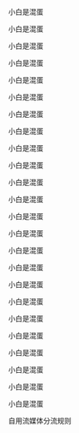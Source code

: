 小白是混蛋

小白是混蛋

小白是混蛋

小白是混蛋

小白是混蛋

小白是混蛋

小白是混蛋

小白是混蛋

小白是混蛋

小白是混蛋

小白是混蛋

小白是混蛋

小白是混蛋

小白是混蛋

小白是混蛋

小白是混蛋

小白是混蛋

小白是混蛋

小白是混蛋

小白是混蛋

小白是混蛋

小白是混蛋

小白是混蛋

小白是混蛋

自用流媒体分流规则
